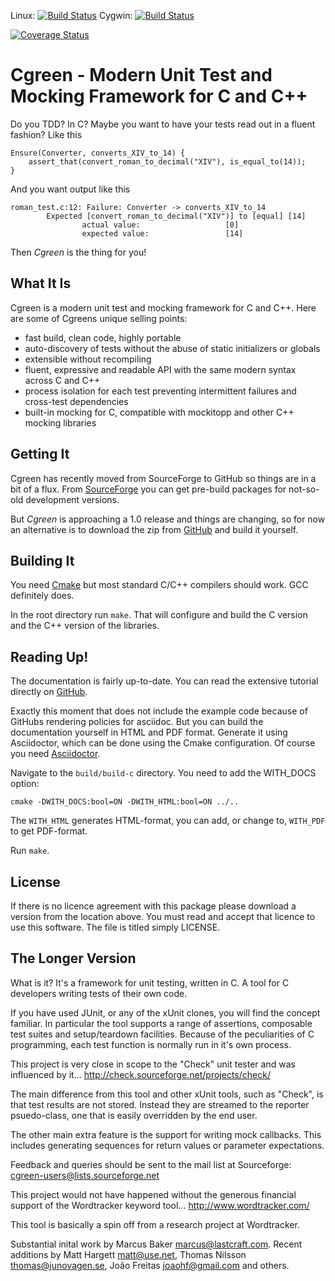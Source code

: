 Linux: [![Build Status](https://travis-ci.org/cgreen-devs/cgreen.svg?branch=master)](https://travis-ci.org/cgreen-devs/cgreen)
Cygwin: [![Build Status](http://ci.alanif.se:8080/buildStatus/icon?job=Cgreen)](http://ci.alanif.se:8080/job/Cgreen/)

[![Coverage Status](https://coveralls.io/repos/cgreen-devs/cgreen/badge.svg?branch=master&service=github)](https://coveralls.io/github/cgreen-devs/cgreen?branch=master)

Cgreen - Modern Unit Test and Mocking Framework for C and C++
=============================================================

Do you TDD? In C? Maybe you want to have your tests read out in a
fluent fashion? Like this

    Ensure(Converter, converts_XIV_to_14) {
        assert_that(convert_roman_to_decimal("XIV"), is_equal_to(14));
    }

And you want output like this

    roman_test.c:12: Failure: Converter -> converts_XIV_to_14
            Expected [convert_roman_to_decimal("XIV")] to [equal] [14]
                    actual value:                   [0]
                    expected value:                 [14]

Then *Cgreen* is the thing for you!


## What It Is

Cgreen is a modern unit test and mocking framework for C and C++. Here
are some of Cgreens unique selling points:

  - fast build, clean code, highly portable
  - auto-discovery of tests without the abuse of static initializers or globals
  - extensible without recompiling
  - fluent, expressive and readable API with the same modern syntax across C and C++
  - process isolation for each test preventing intermittent failures
    and cross-test dependencies
  - built-in mocking for C, compatible with mockitopp and other C++ mocking libraries

## Getting It

Cgreen has recently moved from SourceForge to GitHub so things are in
a bit of a flux. From [SourceForge](http://cgreen.sourceforge.net/projects/cgreen/)
you can get pre-build packages for not-so-old development versions.

But *Cgreen* is approaching a 1.0 release and things are changing, so
for now an alternative is to download the zip from
[GitHub](http://www.github.org/cgreen-devs/cgreen) and build it
yourself.

## Building It

You need [Cmake](http://www.cmake.org) but most standard C/C++
compilers should work. GCC definitely does.

In the root directory run ``make``. That will configure and build the C
version and the C++ version of the libraries.

## Reading Up!

The documentation is fairly up-to-date. You can read the extensive
tutorial directly on
[GitHub](https://github.com/cgreen-devs/cgreen/blob/master/doc/cgreen-guide-en.asciidoc).

Exactly this moment that does not include the example code because of
GitHubs rendering policies for asciidoc. But you can build the
documentation yourself in HTML and PDF format.  Generate it using
Asciidoctor, which can be done using the Cmake configuration. Of
course you need [Asciidoctor](http://www.asciidoctor.org).

Navigate to the ``build/build-c`` directory. You need to add the
WITH_DOCS option:

    cmake -DWITH_DOCS:bool=ON -DWITH_HTML:bool=ON ../..

The ``WITH_HTML`` generates HTML-format, you can add, or change to,
``WITH_PDF`` to get PDF-format.

Run ``make``.

## License

If there is no licence agreement with this package please download
a version from the location above. You must read and accept that
licence to use this software. The file is titled simply LICENSE.

## The Longer Version

What is it? It's a framework for unit testing, written in C. A tool
for C developers writing tests of their own code.

If you have used JUnit, or any of the xUnit clones, you will find
the concept familiar. In particular the tool supports a range of
assertions, composable test suites and setup/teardown facilities.
Because of the peculiarities of C programming, each test function
is normally run in it's own process.

This project is very close in scope to the "Check" unit tester and
was influenced by it...
http://check.sourceforge.net/projects/check/

The main difference from this tool and other xUnit tools, such as
"Check",  is that test results are not stored. Instead they are
streamed to the reporter psuedo-class, one that is easily
overridden by the end user.

The other main extra feature is the support for writing mock
callbacks. This includes generating sequences for return values
or parameter expectations.

Feedback and queries should be sent to the mail list at Sourceforge:
cgreen-users@lists.sourceforge.net

This project would not have happened without the generous
financial support of the Wordtracker keyword tool...
http://www.wordtracker.com/

This tool is basically a spin off from a research project at
Wordtracker.

Substantial inital work by Marcus Baker <marcus@lastcraft.com>. Recent
additions by Matt Hargett <matt@use.net>, Thomas Nilsson
<thomas@junovagen.se>, João Freitas <joaohf@gmail.com> and others.
